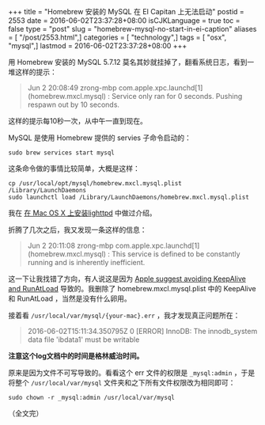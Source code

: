 +++
title = "Homebrew 安装的 MySQL 在 EI Capitan 上无法启动"
postid = 2553
date = 2016-06-02T23:37:28+08:00
isCJKLanguage = true
toc = false
type = "post"
slug = "homebrew-mysql-no-start-in-ei-caption"
aliases = [ "/post/2553.html",]
categories = [ "technology",]
tags = [ "osx", "mysql",]
lastmod = 2016-06-02T23:37:28+08:00
+++


用 Homebrew 安装的 MySQL 5.7.12 莫名其妙就挂掉了，翻看系统日志，看到一堆这样的提示：

> Jun  2 20:08:49 zrong-mbp com.apple.xpc.launchd\[1\] (homebrew.mxcl.mysql) <Notice>: Service only ran for 0 seconds. Pushing respawn out by 10 seconds.

这样的提示每10秒一次，从中午一直到现在。<!--more-->

MySQL 是使用 Homebrew 提供的 servies 子命令启动的：

```
sudo brew services start mysql
```

这条命令做的事情比较简单，大概是这样：

```
cp /usr/local/opt/mysql/homebrew.mxcl.mysql.plist /Library/LaunchDaemons
sudo launchctl load /Library/LaunchDaemons/homebrew.mxcl.mysql.plist
```

我在 [在 Mac OS X 上安装lighttpd][1] 中做过介绍。

折腾了几次之后，我又发现一条这样的信息：

> Jun  2 20:11:08 zrong-mbp com.apple.xpc.launchd\[1\] (homebrew.mxcl.mysql) <Notice>: This service is defined to be constantly running and is inherently inefficient.

这一下让我找错了方向，有人说这是因为 [Apple suggest avoiding KeepAlive and RunAtLoad][2] 导致的。我删除了 homebrew.mxcl.mysql.plist 中的 KeepAlive 和 RunAtLoad ，当然是没有什么卵用。

接着看 `/usr/local/var/mysql/{your-mac}.err` ，我才发现真正问题所在：

> 2016-06-02T15:11:34.350795Z 0 \[ERROR\] InnoDB: The innodb\_system data file 'ibdata1' must be writable

**注意这个log文档中的时间是格林威治时间。**

原来是因为文件不可写导致的。看看这个 err 文件的权限是 `_mysql:admin` ，于是将整个 `/usr/local/var/mysql` 文件夹和之下所有文件权限改为相同即可：

```
sudo chown -r _mysql:admin /usr/local/var/mysql
```

（全文完）

[1]: https://blog.zengrong.net/post/2127.html
[2]: http://apple.stackexchange.com/a/159537
